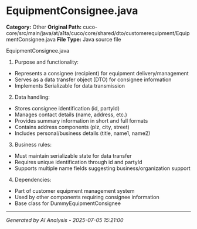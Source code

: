 # EquipmentConsignee.java

**Category:** Other
**Original Path:** cuco-core/src/main/java/at/a1ta/cuco/core/shared/dto/customerequipment/EquipmentConsignee.java
**File Type:** Java source file

EquipmentConsignee.java
1. Purpose and functionality:
- Represents a consignee (recipient) for equipment delivery/management
- Serves as a data transfer object (DTO) for consignee information
- Implements Serializable for data transmission

2. Data handling:
- Stores consignee identification (id, partyId)
- Manages contact details (name, address, etc.)
- Provides summary information in short and full formats
- Contains address components (plz, city, street)
- Includes personal/business details (title, name1, name2)

3. Business rules:
- Must maintain serializable state for data transfer
- Requires unique identification through id and partyId
- Supports multiple name fields suggesting business/organization support

4. Dependencies:
- Part of customer equipment management system
- Used by other components requiring consignee information
- Base class for DummyEquipmentConsignee

---
*Generated by AI Analysis - 2025-07-05 15:21:00*
